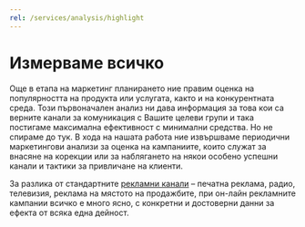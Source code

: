 ```yaml
---
rel: /services/analysis/highlight
---
```

# Измерваме всичко
Още в етапа на маркетинг планирането ние правим оценка на популярността на продукта или услугата, както и на конкурентната среда. Този първоначален анализ ни дава информация за това кои са верните канали за комуникация с Вашите целеви групи и така постигаме максимална ефективност с минимални средства. Но не спираме до тук. В хода на нашата работа ние извършваме периодични маркетингови анализи за оценка на кампаниите, които служат за внасяне на корекции или за наблягането на някои особено успешни канали и тактики за привличане на клиенти.

За разлика от стандартните [рекламни канали](./реклама.html) – печатна реклама, радио, телевизия, реклама на мястото на продажбите, при он-лайн рекламните кампании всичко е много ясно, с конкретни и достоверни данни за ефекта от всяка една дейност.
